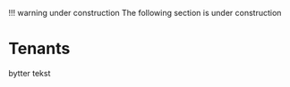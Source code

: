 !!! warning under construction
    The following section is under construction

# Tenants

bytter tekst